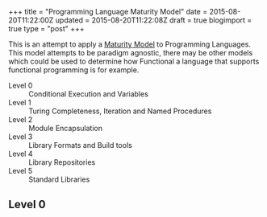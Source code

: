 +++
title = "Programming Language Maturity Model"
date = 2015-08-20T11:22:00Z
updated = 2015-08-20T11:22:08Z
draft = true
blogimport = true 
type = "post"
+++

<p>This is an attempt to apply a <a href="http://martinfowler.com/bliki/MaturityModel.html">Maturity Model</a> to Programming Languages. This model attempts to be paradigm agnostic, there may be other models which could be used to determine how Functional a language that supports functional programming is for example. <dl>  <dt>Level 0</dt>  <dd>Conditional Execution and Variables</dd>  <dt>Level 1</dt>  <dd>Turing Completeness, Iteration and Named Procedures</dd>  <dt>Level 2</dt>  <dd>Module Encapsulation</dd>  <dt>Level 3</dt>  <dd>Library Formats and Build tools</dd>  <dt>Level 4</dt>  <dd>Library Repositories</dd>  <dt>Level 5</dt>  <dd>Standard Libraries</dd></dl></p> <h2>Level 0</h2>
